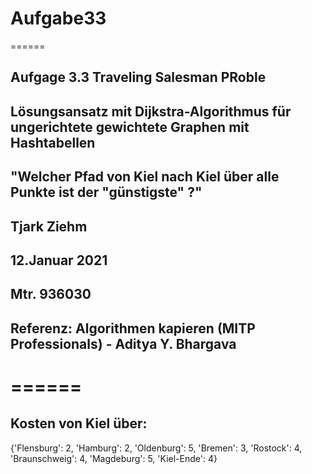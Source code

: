 # Aufgabe33
======

##    Aufgage 3.3 Traveling Salesman PRoble
##    Lösungsansatz mit Dijkstra-Algorithmus für ungerichtete gewichtete Graphen mit Hashtabellen
##    "Welcher Pfad von Kiel nach Kiel über alle Punkte ist der "günstigste" ?"
##    Tjark Ziehm
##    12.Januar 2021
##    Mtr. 936030
##    Referenz: Algorithmen kapieren (MITP Professionals) - Aditya Y. Bhargava
======
======
## Kosten von Kiel über:

{'Flensburg': 2, 'Hamburg': 2, 'Oldenburg': 5, 'Bremen': 3, 'Rostock': 4, 'Braunschweig': 4, 'Magdeburg': 5, 'Kiel-Ende': 4}
